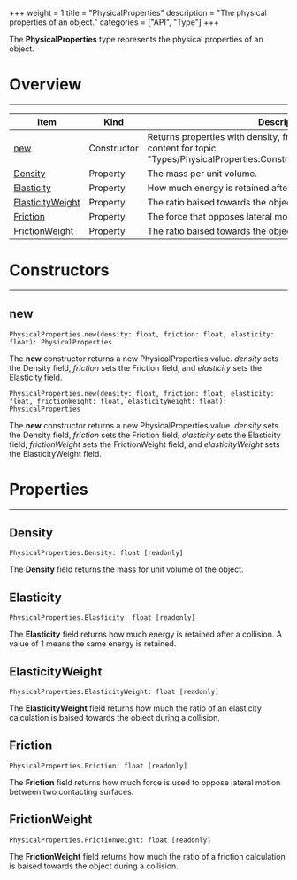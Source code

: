 +++
weight = 1
title = "PhysicalProperties"
description = "The physical properties of an object."
categories = ["API", "Type"]
+++

The **PhysicalProperties** type represents the physical properties of an
object.

# Overview

----

<div class="api-list one two">

| Item | Kind | Description |
| --- | --- | --- |
| [new](#new) | Constructor | Returns properties with density, friction, and elasticity. no content for topic "Types/PhysicalProperties:Constructors/new/Weights/Summary" |
| [Density](#density) | Property | The mass per unit volume. |
| [Elasticity](#elasticity) | Property | How much energy is retained after a collision. |
| [ElasticityWeight](#elasticityweight) | Property | The ratio baised towards the object for elasticity calculations. |
| [Friction](#friction) | Property | The force that opposes lateral motion. |
| [FrictionWeight](#frictionweight) | Property | The ratio baised towards the object for friction calculations. |

</div>

# Constructors

----

## new

 `PhysicalProperties.new(density: float, friction: float, elasticity: float): PhysicalProperties`

The **new** constructor returns a new PhysicalProperties value.
*density* sets the Density field, *friction* sets the Friction field,
and *elasticity* sets the Elasticity field.

 `PhysicalProperties.new(density: float, friction: float, elasticity: float, frictionWeight: float, elasticityWeight: float): PhysicalProperties`

The **new** constructor returns a new PhysicalProperties value.
*density* sets the Density field, *friction* sets the Friction field,
*elasticity* sets the Elasticity field, *frictionWeight* sets the
FrictionWeight field, and *elasticityWeight* sets the ElasticityWeight
field.

# Properties

----

## Density

 `PhysicalProperties.Density: float [readonly]`

The **Density** field returns the mass for unit volume of the object.

## Elasticity

 `PhysicalProperties.Elasticity: float [readonly]`

The **Elasticity** field returns how much energy is retained after a
collision. A value of 1 means the same energy is retained.

## ElasticityWeight

 `PhysicalProperties.ElasticityWeight: float [readonly]`

The **ElasticityWeight** field returns how much the ratio of an elasticity
calculation is baised towards the object during a collision.

## Friction

 `PhysicalProperties.Friction: float [readonly]`

The **Friction** field returns how much force is used to oppose lateral
motion between two contacting surfaces.

## FrictionWeight

 `PhysicalProperties.FrictionWeight: float [readonly]`

The **FrictionWeight** field returns how much the ratio of a friction
calculation is baised towards the object during a collision.